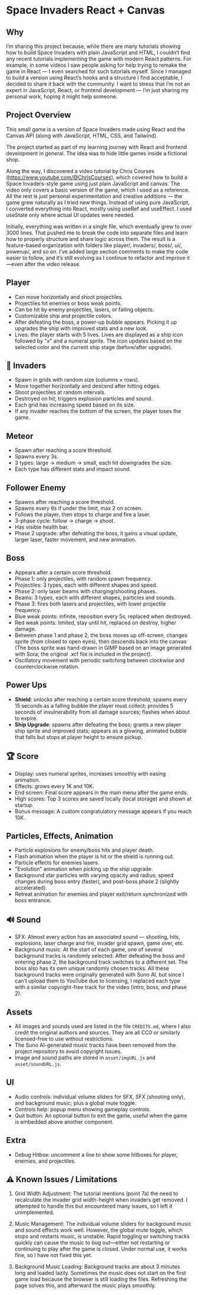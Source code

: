 # Space Invaders React + Canvas

## Why

I’m sharing this project because, while there are many tutorials showing how to build Space Invaders with plain JavaScript and HTML, I couldn’t find any recent tutorials implementing the game with modern React patterns. For example, in some videos I saw people asking for help trying to remake the game in React — I even searched for such tutorials myself.
Since I managed to build a version using React’s hooks and a structure I find acceptable, I decided to share it back with the community.
I want to stress that I’m not an expert in JavaScript, React, or frontend development — I’m just sharing my personal work, hoping it might help someone.

## Project Overview

This small game is a version of Space Invaders made using React and the Canvas API (along with JavaScript, HTML, CSS, and Tailwind).

The project started as part of my learning journey with React and frontend development in general. The idea was to hide little games inside a fictional shop.

Along the way, I discovered a video tutorial by Chris Courses (https://www.youtube.com/@ChrisCourses), which covered how to build a Space Invaders-style game using just plain JavaScript and canvas. The video only covers a basic version of the game, which I used as a reference. All the rest is just personal experimentation and creative additions — the game grew naturally as I tried new things.
Instead of using pure JavaScript, I converted everything into React, mostly using useRef and useEffect. I used useState only where actual UI updates were needed.

Initially, everything was written in a single file, which eventually grew to over 3000 lines. That pushed me to break the code into separate files and learn how to properly structure and share logic across them. The result is a feature-based organization with folders like player/, invaders/, boss/, ui/, powerup/, and so on. I’ve added large section comments to make the code easier to follow, and it’s still evolving as I continue to refactor and improve it—even after the video release.

## Player

- Can move horizontally and shoot projectiles.
- Projectiles hit enemies or boss weak points.
- Can be hit by enemy projectiles, lasers, or falling objects.
- Customizable ship and projectile colors.
- After defeating the boss, a power-up bubble appears. Picking it up upgrades the ship with improved stats and a new look.
- Lives: the player starts with 5 lives. Lives are displayed as a ship icon followed by "x" and a numeral sprite. The icon updates based on the selected color and the current ship stage (before/after upgrade).

## 👾 Invaders

- Spawn in grids with random size (columns × rows).
- Move together horizontally and descend after hitting edges.
- Shoot projectiles at random intervals.
- Destroyed on hit; triggers explosion particles and sound.
- Each grid has increasing speed based on its size.
- If any invader reaches the bottom of the screen, the player loses the game.

## Meteor

- Spawn after reaching a score threshold.
- Spawns every 3s.
- 3 types: large → medium → small, each hit downgrades the size.
- Each type has different stats and impact sound.

## Follower Enemy

- Spawns after reaching a score threshold.
- Spawns every 6s if under the limit, max 2 on screen.
- Follows the player, then stops to charge and fire a laser.
- 3-phase cycle: follow → charge → shoot.
- Has visible health bar.
- Phase 2 upgrade: after defeating the boss, it gains a visual update, larger laser, faster movement, and new animation.

## Boss

- Appears after a certain score threshold.
- Phase 1: only projectiles, with random spawn frequency.
- Projectiles: 3 types, each with different shapes and speed.
- Phase 2: only laser beams with charging/shooting phases.
- Beams: 3 types, each with different shapes, particles and sounds.
- Phase 3: fires both lasers and projectiles, with lower projectile frequency.
- Blue weak points: infinite, reposition every 5s, replaced when destroyed.
- Red weak points: limited, stay until hit, replaced on destroy, higher damage.
- Between phase 1 and phase 2, the boss moves up off-screen, changes sprite (from closed to open eyes), then descends back into the canvas (The boss sprite was hand-drawn in GIMP based on an image generated with Sora; the original .xcf file is included in the project).
- Oscillatory movement with periodic switching between clockwise and counterclockwise rotation.

## Power Ups

- **Shield**: unlocks after reaching a certain score threshold; spawns every 15 seconds as a falling bubble the player must collect; provides 5 seconds of invulnerability from all damage sources; flashes when about to expire.
- **Ship Upgrade**: spawns after defeating the boss; grants a new player ship sprite and improved stats; appears as a glowing, animated bubble that falls but stops at player height to ensure pickup.

## 🏆 Score

- Display: uses numeral sprites, increases smoothly with easing animation.
- Effects: grows every 1K and 10K.
- End screen: Final score appears in the main menu after the game ends.
- High scores: Top 3 scores are saved locally (local storage) and shown at startup.
- Bonus message: A custom congratulatory message appears if you reach 10K.

## Particles, Effects, Animation

- Particle explosions for enemy/boss hits and player death.
- Flash animation when the player is hit or the shield is running out.
- Particle effects for enemies lasers.
- "Evolution" animation when picking up the ship upgrade.
- Background star particles with varying opacity and radius; speed changes during boss entry (faster), and post-boss phase 2 (slightly accelerated).
- Retreat animation for enemies and player exit/return synchronized with boss entrance.

## 🔊 Sound

- SFX: Almost every action has an associated sound — shooting, hits, explosions, laser charge and fire, invader grid spawn, game over, etc.
- Background music: At the start of each game, one of several background tracks is randomly selected. After defeating the boss and entering phase 2, the background track switches to a different set. The boss also has its own unique randomly chosen tracks.
  All these background tracks were originally generated with Suno AI, but since I can’t upload them to YouTube due to licensing, I replaced each type with a similar copyright-free track for the video (intro, boss, and phase 2).

## Assets

- All images and sounds used are listed in the file `CREDITS.md`, where I also credit the original authors and sources. They are all CC0 or similarly licensed-free to use without restrictions.
- The Suno AI-generated music tracks have been removed from the project repository to avoid copyright issues.
- Image and sound paths are stored in `asset/imgURL.js` and `asset/soundURL.js`.

## UI

- Audio controls: individual volume sliders for SFX, SFX (shooting only), and background music; plus a global mute toggle.
- Controls help: popup menu showing gameplay controls.
- Quit button: An optional button to exit the game, useful when the game is embedded above another component.

## Extra

- Debug Hitbox: uncomment a line to show some hitboxes for player, enemies, and projectiles.

## ⚠️ Known Issues / Limitations

1. Grid Width Adjustment:
   The tutorial mentions (point 7a) the need to recalculate the invader grid width-height when invaders get removed. I attempted to handle this but encountered many issues, so I left it unimplemented.

2. Music Management:
   The individual volume sliders for background music and sound effects work well. However, the global mute toggle, which stops and restarts music, is unstable. Rapid toggling or switching tracks quickly can cause the music to bug out—either not restarting or continuing to play after the game is closed. Under normal use, it works fine, so I have not fixed this yet.

3. Background Music Loading:
   Background tracks are about 3 minutes long and loaded lazily. Sometimes the music does not start on the first game load because the browser is still loading the files. Refreshing the page solves this, and afterward the music plays smoothly.
